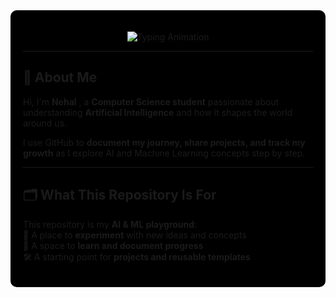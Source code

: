 <div style="background-color:#000000; padding: 20px; border-radius: 10px;">

<!-- Animated Typing Header -->
<p align="center">
  <img src="https://readme-typing-svg.demolab.com?font=Fira+Code&weight=600&size=28&pause=1000&color=6F61FF&center=true&vCenter=true&width=500&lines=Welcome+to+My+AI+%26+ML+Space;Learning+Day+by+Day" alt="Typing Animation" />
</p>

---

## 👋 About Me  

Hi, I'm **Nehal** , a **Computer Science student** passionate about understanding **Artificial Intelligence** and how it shapes the world around us.  

I use GitHub to **document my journey, share projects, and track my growth** as I explore AI and Machine Learning concepts step by step.  

---

## 🗂️ What This Repository Is For  

This repository is my **AI & ML playground**:  
🧠 A place to **experiment** with new ideas and concepts  
📖 A space to **learn and document progress**  
🛠️ A starting point for **projects and reusable templates**  



